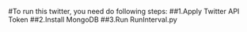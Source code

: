 #To run this twitter, you need do following steps:
##1.Apply Twitter API Token
##2.Install MongoDB
##3.Run RunInterval.py